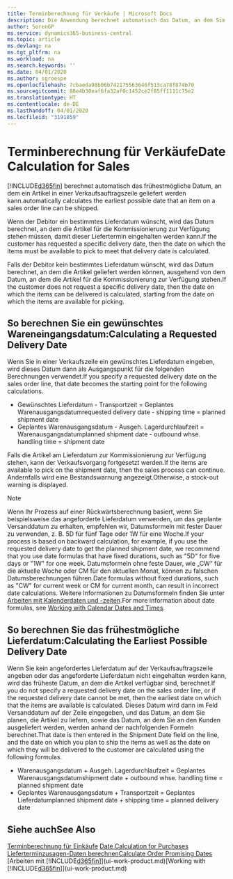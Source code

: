 ```yaml
---
title: Terminberechnung für Verkäufe | Microsoft Docs
description: Die Anwendung berechnet automatisch das Datum, an dem Sie einen Artikel bestellen müssen, damit er zu einem bestimmten Datum im Lagerbestand vorhanden ist. Dies ist das Datum, an dem Sie erwarten können, dass Artikel, die an einem bestimmten Datum bestellt wurden, zur Kommissionierung verfügbar sind.
author: SorenGP
ms.service: dynamics365-business-central
ms.topic: article
ms.devlang: na
ms.tgt_pltfrm: na
ms.workload: na
ms.search.keywords: ''
ms.date: 04/01/2020
ms.author: sgroespe
ms.openlocfilehash: 7cbaeda98b06b742175563646f513ca78f874b70
ms.sourcegitcommit: 88e4b30eaf6fa32af0c1452ce2f85ff1111c75e2
ms.translationtype: HT
ms.contentlocale: de-DE
ms.lasthandoff: 04/01/2020
ms.locfileid: "3191859"
---
```

# <a name="date-calculation-for-sales"></a><span data-ttu-id="c6bf3-104">Terminberechnung für Verkäufe</span><span class="sxs-lookup"><span data-stu-id="c6bf3-104">Date Calculation for Sales</span></span>
[!INCLUDE[d365fin](includes/d365fin_md.md)] <span data-ttu-id="c6bf3-105">berechnet automatisch das frühestmögliche Datum, an dem ein Artikel in einer Verkaufsauftragszeile geliefert werden kann.</span><span class="sxs-lookup"><span data-stu-id="c6bf3-105">automatically calculates the earliest possible date that an item on a sales order line can be shipped.</span></span>

<span data-ttu-id="c6bf3-106">Wenn der Debitor ein bestimmtes Lieferdatum wünscht, wird das Datum berechnet, an dem die Artikel für die Kommissionierung zur Verfügung stehen müssen, damit dieser Liefertermin eingehalten werden kann.</span><span class="sxs-lookup"><span data-stu-id="c6bf3-106">If the customer has requested a specific delivery date, then the date on which the items must be available to pick to meet that delivery date is calculated.</span></span>

<span data-ttu-id="c6bf3-107">Falls der Debitor kein bestimmtes Lieferdatum wünscht, wird das Datum berechnet, an dem die Artikel geliefert werden können, ausgehend von dem Datum, an dem die Artikel für die Kommissionierung zur Verfügung stehen.</span><span class="sxs-lookup"><span data-stu-id="c6bf3-107">If the customer does not request a specific delivery date, then the date on which the items can be delivered is calculated, starting from the date on which the items are available for picking.</span></span>

## <a name="calculating-a-requested-delivery-date"></a><span data-ttu-id="c6bf3-108">So berechnen Sie ein gewünschtes Wareneingangsdatum:</span><span class="sxs-lookup"><span data-stu-id="c6bf3-108">Calculating a Requested Delivery Date</span></span>
<span data-ttu-id="c6bf3-109">Wenn Sie in einer Verkaufszeile ein gewünschtes Lieferdatum eingeben, wird dieses Datum dann als Ausgangspunkt für die folgenden Berechnungen verwendet.</span><span class="sxs-lookup"><span data-stu-id="c6bf3-109">If you specify a requested delivery date on the sales order line, that date becomes the starting point for the following calculations.</span></span>

- <span data-ttu-id="c6bf3-110">Gewünschtes Lieferdatum - Transportzeit = Geplantes Warenausgangsdatum</span><span class="sxs-lookup"><span data-stu-id="c6bf3-110">requested delivery date - shipping time = planned shipment date</span></span>
- <span data-ttu-id="c6bf3-111">Geplantes Warenausgangsdatum - Ausgeh. Lagerdurchlaufzeit = Warenausgangsdatum</span><span class="sxs-lookup"><span data-stu-id="c6bf3-111">planned shipment date - outbound whse. handling time = shipment date</span></span>

<span data-ttu-id="c6bf3-112">Falls die Artikel am Lieferdatum zur Kommissionierung zur Verfügung stehen, kann der Verkaufsvorgang fortgesetzt werden.</span><span class="sxs-lookup"><span data-stu-id="c6bf3-112">If the items are available to pick on the shipment date, then the sales process can continue.</span></span> <span data-ttu-id="c6bf3-113">Andernfalls wird eine Bestandswarnung angezeigt.</span><span class="sxs-lookup"><span data-stu-id="c6bf3-113">Otherwise, a stock-out warning is displayed.</span></span>

> [!Note]
> <span data-ttu-id="c6bf3-114">Wenn Ihr Prozess auf einer Rückwärtsberechnung basiert, wenn Sie beispielsweise das angeforderte Lieferdatum verwenden, um das geplante Versanddatum zu erhalten, empfehlen wir, Datumsformeln mit fester Dauer zu verwenden, z. B. 5D für fünf Tage oder 1W für eine Woche.</span><span class="sxs-lookup"><span data-stu-id="c6bf3-114">If your process is based on backward calculation, for example, if you use the requested delivery date to get the planned shipment date, we recommend that you use date formulas that have fixed durations, such as "5D" for five days or "1W" for one week.</span></span> <span data-ttu-id="c6bf3-115">Datumsformeln ohne feste Dauer, wie „CW“ für die aktuelle Woche oder CM für den aktuellen Monat, können zu falschen Datumsberechnungen führen.</span><span class="sxs-lookup"><span data-stu-id="c6bf3-115">Date formulas without fixed durations, such as "CW" for current week or CM for current month, can result in incorrect date calculations.</span></span> <span data-ttu-id="c6bf3-116">Weitere Informationen zu Datumsformeln finden Sie unter [Arbeiten mit Kalenderdaten und -zeiten](ui-enter-date-ranges.md).</span><span class="sxs-lookup"><span data-stu-id="c6bf3-116">For more information about date formulas, see [Working with Calendar Dates and Times](ui-enter-date-ranges.md).</span></span>

## <a name="calculating-the-earliest-possible-delivery-date"></a><span data-ttu-id="c6bf3-117">So berechnen Sie das frühestmögliche Lieferdatum:</span><span class="sxs-lookup"><span data-stu-id="c6bf3-117">Calculating the Earliest Possible Delivery Date</span></span>
<span data-ttu-id="c6bf3-118">Wenn Sie kein angefordertes Lieferdatum auf der Verkaufsauftragszeile angeben oder das angeforderte Lieferdatum nicht eingehalten werden kann, wird das früheste Datum, an dem die Artikel verfügbar sind, berechnet.</span><span class="sxs-lookup"><span data-stu-id="c6bf3-118">If you do not specify a requested delivery date on the sales order line, or if the requested delivery date cannot be met, then the earliest date on which that the items are available is calculated.</span></span> <span data-ttu-id="c6bf3-119">Dieses Datum wird dann im Feld Versanddatum auf der Zeile eingegeben, und das Datum, an dem Sie planen, die Artikel zu liefern, sowie das Datum, an dem Sie an den Kunden ausgeliefert werden, werden anhand der nachfolgenden Formeln berechnet.</span><span class="sxs-lookup"><span data-stu-id="c6bf3-119">That date is then entered in the Shipment Date field on the line, and the date on which you plan to ship the items as well as the date on which they will be delivered to the customer are calculated using the following formulas.</span></span>

- <span data-ttu-id="c6bf3-120">Warenausgangsdatum + Ausgeh. Lagerdurchlaufzeit = Geplantes Warenausgangsdatum</span><span class="sxs-lookup"><span data-stu-id="c6bf3-120">shipment date + outbound whse. handling time = planned shipment date</span></span>
- <span data-ttu-id="c6bf3-121">Geplantes Warenausgangsdatum + Transportzeit = Geplantes Lieferdatum</span><span class="sxs-lookup"><span data-stu-id="c6bf3-121">planned shipment date + shipping time = planned delivery date</span></span>


## <a name="see-also"></a><span data-ttu-id="c6bf3-122">Siehe auch</span><span class="sxs-lookup"><span data-stu-id="c6bf3-122">See Also</span></span>  
 <span data-ttu-id="c6bf3-123">[Terminberechnung für Einkäufe](purchasing-date-calculation-for-purchases.md) </span><span class="sxs-lookup"><span data-stu-id="c6bf3-123">[Date Calculation for Purchases](purchasing-date-calculation-for-purchases.md) </span></span>  
 [<span data-ttu-id="c6bf3-124">Lieferterminzusagen-Daten berechnen</span><span class="sxs-lookup"><span data-stu-id="c6bf3-124">Calculate Order Promising Dates</span></span>](sales-how-to-calculate-order-promising-dates.md)  
 <span data-ttu-id="c6bf3-125">[Arbeiten mit [!INCLUDE[d365fin](includes/d365fin_md.md)]](ui-work-product.md)</span><span class="sxs-lookup"><span data-stu-id="c6bf3-125">[Working with [!INCLUDE[d365fin](includes/d365fin_md.md)]](ui-work-product.md)</span></span>
